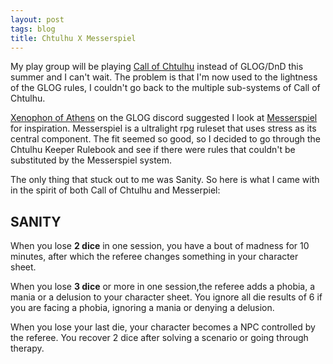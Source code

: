 ```yaml
---
layout: post
tags: blog
title: Chtulhu X Messerspiel
---
```


My play group will be playing [Call of Chtulhu]([url](https://www.chaosium.com/call-of-cthulhu-getting-started/)) instead of GLOG/DnD this summer and I can't wait. The problem is that I'm now used to the lightness of the GLOG rules, I couldn't go back to the multiple sub-systems of Call of Chtulhu. 

[Xenophon of Athens](https://xenophonsramblings.blogspot.com/) on the GLOG discord suggested I look at [Messerspiel](https://ozbrowning.itch.io/messerspiel) for inspiration. Messerspiel is a ultralight rpg ruleset that uses stress as its central component. The fit seemed so good, so I decided to go through the Chtulhu Keeper Rulebook and see if there were rules that couldn't be substituted by the Messerspiel system.

The only thing that stuck out to me was Sanity. So here is what I came with in the spirit of both Call of Chtulhu and Messerpiel:

## SANITY

When you lose **2 dice** in one session, you have a bout of madness for 10 minutes, after which the referee changes something in your character sheet.

When you lose **3 dice** or more in one session,the referee adds a phobia, a mania or a delusion to your character sheet. You ignore all die results of 6 if you are facing a phobia, ignoring a mania or denying a delusion.

When you lose your last die, your character becomes a NPC controlled by the referee. You recover 2 dice after solving a scenario or going through therapy.
